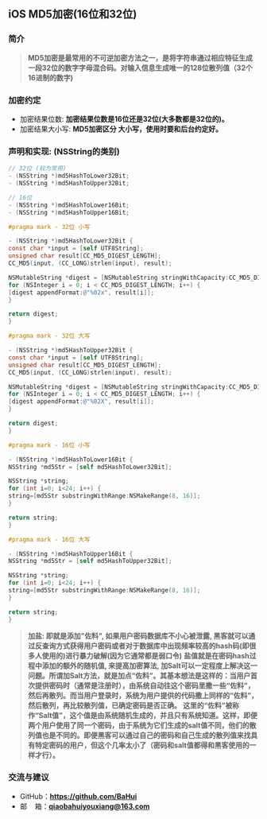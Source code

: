 ## iOS MD5加密(16位和32位)

### 简介
>  **MD5加密是最常用的不可逆加密方法之一，是将字符串通过相应特征生成一段32位的数字字母混合码。对输入信息生成唯一的128位散列值（32个16进制的数字)**

### 加密约定
- 加密结果位数:   **加密结果位数是16位还是32位(大多数都是32位的)。**
- 加密结果大小写:   **MD5加密区分 大小写，使用时要和后台约定好。**

### 声明和实现: (NSString的类别)
```objectivec
// 32位 (较为常用)
- (NSString *)md5HashToLower32Bit;
- (NSString *)md5HashToUpper32Bit;

// 16位
- (NSString *)md5HashToLower16Bit;
- (NSString *)md5HashToUpper16Bit;

```

```objectivec
#pragma mark - 32位 小写

- (NSString *)md5HashToLower32Bit {
const char *input = [self UTF8String];
unsigned char result[CC_MD5_DIGEST_LENGTH];
CC_MD5(input, (CC_LONG)strlen(input), result);

NSMutableString *digest = [NSMutableString stringWithCapacity:CC_MD5_DIGEST_LENGTH * 2];
for (NSInteger i = 0; i < CC_MD5_DIGEST_LENGTH; i++) {
[digest appendFormat:@"%02x", result[i]];
}

return digest;
}

#pragma mark - 32位 大写

- (NSString *)md5HashToUpper32Bit {
const char *input = [self UTF8String];
unsigned char result[CC_MD5_DIGEST_LENGTH];
CC_MD5(input, (CC_LONG)strlen(input), result);

NSMutableString *digest = [NSMutableString stringWithCapacity:CC_MD5_DIGEST_LENGTH * 2];
for (NSInteger i = 0; i < CC_MD5_DIGEST_LENGTH; i++) {
[digest appendFormat:@"%02X", result[i]];
}

return digest;
}

#pragma mark - 16位 小写

- (NSString *)md5HashToLower16Bit {
NSString *md5Str = [self md5HashToLower32Bit];

NSString *string;
for (int i=0; i<24; i++) {
string=[md5Str substringWithRange:NSMakeRange(8, 16)];
}

return string;
}

#pragma mark - 16位 大写

- (NSString *)md5HashToUpper16Bit {
NSString *md5Str = [self md5HashToUpper32Bit];

NSString *string;
for (int i=0; i<24; i++) {
string=[md5Str substringWithRange:NSMakeRange(8, 16)];
}

return string;
}
```
>   **加盐: 即就是添加"佐料", 如果用户密码数据库不小心被泄露, 黑客就可以通过反查询方式获得用户密码或者对于数据库中出现频率较高的hash码(即很多人使用的)进行暴力破解(因为它通常都是弱口令)**
>   **盐值就是在密码hash过程中添加的额外的随机值, 来提高加密算法, 加Salt可以一定程度上解决这一问题。所谓加Salt方法，就是加点“佐料”。其基本想法是这样的：当用户首次提供密码时（通常是注册时），由系统自动往这个密码里撒一些“佐料”，然后再散列。而当用户登录时，系统为用户提供的代码撒上同样的“佐料”，然后散列，再比较散列值，已确定密码是否正确。**
>  **这里的“佐料”被称作“Salt值”，这个值是由系统随机生成的，并且只有系统知道。这样，即便两个用户使用了同一个密码，由于系统为它们生成的salt值不同，他们的散列值也是不同的。即便黑客可以通过自己的密码和自己生成的散列值来找具有特定密码的用户，但这个几率太小了（密码和salt值都得和黑客使用的一样才行）。**

### 交流与建议
- GitHub：**<https://github.com/BaHui>**
- 邮&nbsp;&nbsp;&nbsp; 箱：**<qiaobahuiyouxiang@163.com>**
